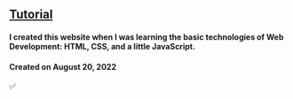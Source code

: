 ## [Tutorial](https://www.youtube.com/watch?v=9-AK7fUXL4k&t=1576s)

#### I created this website when I was learning the basic technologies of Web Development: HTML, CSS, and a little JavaScript.

#### Created on August 20, 2022

✅
